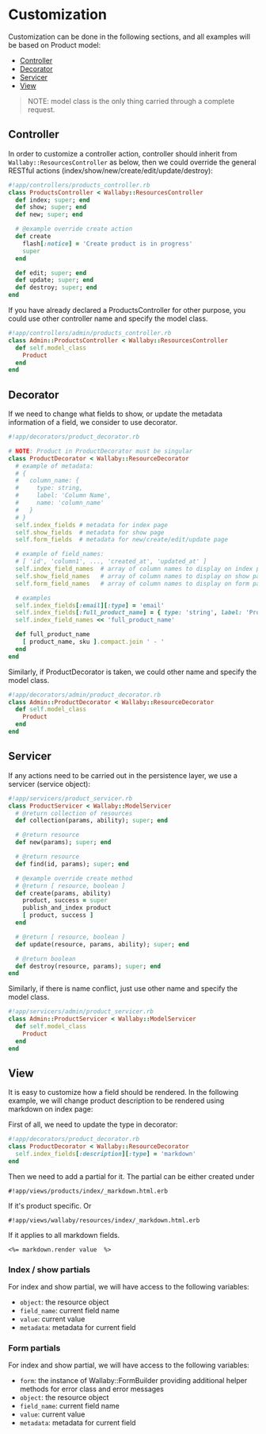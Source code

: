 # Customization

Customization can be done in the following sections, and all examples will be based on Product model:

- [Controller](#controller)
- [Decorator](#decorator)
- [Servicer](#servicer)
- [View](#view)

> NOTE: model class is the only thing carried through a complete request.

## Controller

In order to customize a controller action, controller should inherit from `Wallaby::ResourcesController` as below, then we could override the general RESTful actions (index/show/new/create/edit/update/destroy):

```ruby
#!app/controllers/products_controller.rb
class ProductsController < Wallaby::ResourcesController
  def index; super; end
  def show; super; end
  def new; super; end

  # @example override create action
  def create
    flash[:notice] = 'Create product is in progress'
    super
  end

  def edit; super; end
  def update; super; end
  def destroy; super; end
end
```

If you have already declared a ProductsController for other purpose, you could use other controller name and specify the model class.

```ruby
#!app/controllers/admin/products_controller.rb
class Admin::ProductsController < Wallaby::ResourcesController
  def self.model_class
    Product
  end
end
```

## Decorator

If we need to change what fields to show, or update the metadata information of a field, we consider to use decorator.

```ruby
#!app/decorators/product_decorator.rb

# NOTE: Product in ProductDecorator must be singular
class ProductDecorator < Wallaby::ResourceDecorator
  # example of metadata:
  # {
  #   column_name: {
  #     type: string,
  #     label: 'Column Name',
  #     name: 'column_name'
  #   }
  # }
  self.index_fields # metadata for index page
  self.show_fields  # metadata for show page
  self.form_fields  # metadata for new/create/edit/update page

  # example of field_names:
  # [ 'id', 'column1', ..., 'created_at', 'updated_at' ]
  self.index_field_names  # array of column names to display on index page
  self.show_field_names   # array of column names to display on show page
  self.form_field_names   # array of column names to display on form page

  # examples
  self.index_fields[:email][:type] = 'email'
  self.index_fields[:full_product_name] = { type: 'string', label: 'Product Name' }
  self.index_field_names << 'full_product_name'

  def full_product_name
    [ product_name, sku ].compact.join ' - '
  end
end
```

Similarly, if ProductDecorator is taken, we could other name and specify the model class.

```ruby
#!app/decorators/admin/product_decorator.rb
class Admin::ProductDecorator < Wallaby::ResourceDecorator
  def self.model_class
    Product
  end
end
```

## Servicer

If any actions need to be carried out in the persistence layer, we use a servicer (service object):

```ruby
#!app/servicers/product_servicer.rb
class ProductServicer < Wallaby::ModelServicer
  # @return collection of resources
  def collection(params, ability); super; end

  # @return resource
  def new(params); super; end

  # @return resource
  def find(id, params); super; end

  # @example override create method
  # @return [ resource, boolean ]
  def create(params, ability)
    product, success = super
    publish_and_index product
    [ product, success ]
  end

  # @return [ resource, boolean ]
  def update(resource, params, ability); super; end

  # @return boolean
  def destroy(resource, params); super; end
end
```

Similarly, if there is name conflict, just use other name and specify the model class.

```ruby
#!app/servicers/admin/product_servicer.rb
class Admin::ProductServicer < Wallaby::ModelServicer
  def self.model_class
    Product
  end
end
```

## View

It is easy to customize how a field should be rendered. In the following example, we will change product description to be rendered using markdown on index page:

First of all, we need to update the type in decorator:

```ruby
#!app/decorators/product_decorator.rb
class ProductDecorator < Wallaby::ResourceDecorator
  self.index_fields[:description][:type] = 'markdown'
end
```

Then we need to add a partial for it. The partial can be either created under

```
#!app/views/products/index/_markdown.html.erb
```

If it's product specific. Or

```
#!app/views/wallaby/resources/index/_markdown.html.erb
```

If it applies to all markdown fields.

```erb
<%= markdown.render value  %>
```

### Index / show partials

For index and show partial, we will have access to the following variables:

- `object`: the resource object
- `field_name`: current field name
- `value`: current value
- `metadata`: metadata for current field

### Form partials

For index and show partial, we will have access to the following variables:

- `form`: the instance of Wallaby::FormBuilder providing additional helper methods for error class and error messages
- `object`: the resource object
- `field_name`: current field name
- `value`: current value
- `metadata`: metadata for current field
